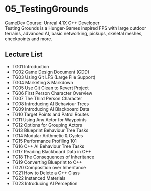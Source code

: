 # 05_TestingGrounds
GameDev Course: Unreal 4.1X C++ Developer\
Testing Grounds is a Hunger-Games inspired FPS with large outdoor terrains, advanced AI, basic networking, pickups, skeletal meshes, checkpoints and more.

## Lecture List
* TG01 Introduction
* TG02 Game Design Document (GDD)
* TG03 Using Git LFS (Large File Support)
* TG04 Marketing & Markdown
* TG05 Use Git Clean to Revert Project
* TG06 First Person Character Overview
* TG07 The Third Person Character
* TG08 Introducing AI Behaviour Trees
* TG09 Introducing AI Blackboard Data
* TG10 Target Points and Patrol Routes
* TG11 Using Any Actor for Waypoints
* TG12 Options for Grouping Actors
* TG13 Blueprint Behaviour Tree Tasks
* TG14 Modular Arithmetic & Cycles
* TG15 Performance Profiling 101
* TG16 C++ AI Behaviour Tree Tasks
* TG17 Reading Blackboard Data in C++
* TG18 The Consequences of Inheritance
* TG19 Converting Blueprint to C++
* TG20 Composition over Inheritance
* TG21 How to Delete a C++ Class
* TG22 Instanced Materials
* TG23 Introducing AI Perception
